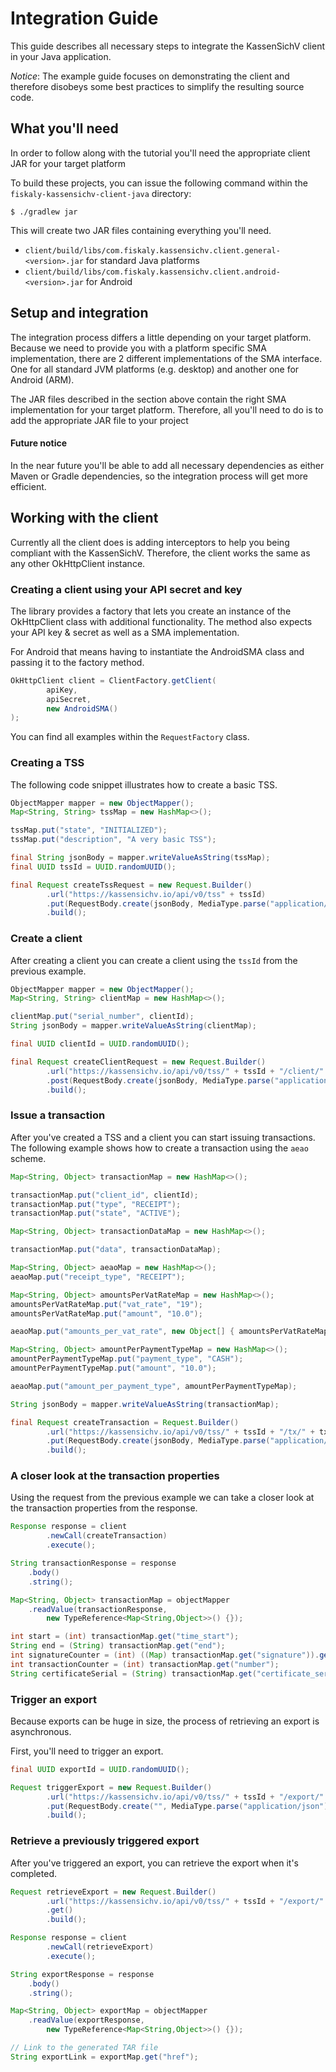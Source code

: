 # Integration Guide
This guide describes all necessary steps to integrate the KassenSichV
client in your Java application.

*Notice*: The example guide focuses on demonstrating the client and
therefore disobeys some best practices to simplify 
the resulting source code.

## What you'll need
In order to follow along with the tutorial you'll need the appropriate
client JAR for your target platform

To build these projects, you can issue the following command
within the `fiskaly-kassensichv-client-java` directory:

`$ ./gradlew jar` 

This will create two JAR files containing everything you'll need.

* `client/build/libs/com.fiskaly.kassensichv.client.general-<version>.jar` for standard Java platforms
* `client/build/libs/com.fiskaly.kassensichv.client.android-<version>.jar` for Android

## Setup and integration
The integration process differs a little depending on your target
platform. Because we need to provide you with a platform specific SMA
implementation, there are 2 different implementations of the SMA interface.
One for all standard JVM platforms (e.g. desktop) and another one
for Android (ARM).

The JAR files described in the section above contain the right SMA
implementation for your target platform. Therefore, all you'll need to
do is to add the appropriate JAR file to your project

#### Future notice
In the near future you'll be able to add all necessary dependencies as
either Maven or Gradle dependencies, so the integration process will get
more efficient.

## Working with the client
Currently all the client does is adding interceptors to help you being
compliant with the KassenSichV. Therefore, the client works the same
as any other OkHttpClient instance. 
### Creating a client using your API secret and key
The library provides a factory that lets you create an instance
of the OkHttpClient class with additional functionality. The method
also expects your API key & secret as well as a SMA implementation.

For Android that means having to instantiate the AndroidSMA class and 
passing it to the factory method.

```java
OkHttpClient client = ClientFactory.getClient(
        apiKey,
        apiSecret,
        new AndroidSMA()
);
```

You can find all examples within the `RequestFactory` class.
### Creating a TSS
The following code snippet illustrates how to create a basic
TSS.
```java
ObjectMapper mapper = new ObjectMapper();
Map<String, String> tssMap = new HashMap<>();

tssMap.put("state", "INITIALIZED");
tssMap.put("description", "A very basic TSS");

final String jsonBody = mapper.writeValueAsString(tssMap);
final UUID tssId = UUID.randomUUID();

final Request createTssRequest = new Request.Builder()
        .url("https://kassensichv.io/api/v0/tss" + tssId)
        .put(RequestBody.create(jsonBody, MediaType.parse("application/json")))
        .build();
```
### Create a client
After creating a client you can create a client using the `tssId`
from the previous example.
```java
ObjectMapper mapper = new ObjectMapper();
Map<String, String> clientMap = new HashMap<>();

clientMap.put("serial_number", clientId);
String jsonBody = mapper.writeValueAsString(clientMap);

final UUID clientId = UUID.randomUUID();

final Request createClientRequest = new Request.Builder()
        .url("https://kassensichv.io/api/v0/tss/" + tssId + "/client/" + clientId)
        .post(RequestBody.create(jsonBody, MediaType.parse("application/json")))
        .build();
```
### Issue a transaction
After you've created a TSS and a client you can start issuing
transactions. The following example shows how to create a transaction
using the `aeao` scheme.
```java
Map<String, Object> transactionMap = new HashMap<>();

transactionMap.put("client_id", clientId);
transactionMap.put("type", "RECEIPT");
transactionMap.put("state", "ACTIVE");

Map<String, Object> transactionDataMap = new HashMap<>();

transactionMap.put("data", transactionDataMap);

Map<String, Object> aeaoMap = new HashMap<>();
aeaoMap.put("receipt_type", "RECEIPT");

Map<String, Object> amountsPerVatRateMap = new HashMap<>();
amountsPerVatRateMap.put("vat_rate", "19");
amountsPerVatRateMap.put("amount", "10.0");

aeaoMap.put("amounts_per_vat_rate", new Object[] { amountsPerVatRateMap });

Map<String, Object> amountPerPaymentTypeMap = new HashMap<>();
amountPerPaymentTypeMap.put("payment_type", "CASH");
amountPerPaymentTypeMap.put("amount", "10.0");

aeaoMap.put("amount_per_payment_type", amountPerPaymentTypeMap);

String jsonBody = mapper.writeValueAsString(transactionMap);

final Request createTransaction = Request.Builder()
        .url("https://kassensichv.io/api/v0/tss/" + tssId + "/tx/" + txId)
        .put(RequestBody.create(jsonBody, MediaType.parse("application/json")))
        .build();
```
### A closer look at the transaction properties
Using the request from the previous example we can take a closer look
at the transaction properties from the response.
```java
Response response = client
        .newCall(createTransaction)
        .execute();

String transactionResponse = response
    .body()
    .string();

Map<String, Object> transactionMap = objectMapper
    .readValue(transactionResponse,
        new TypeReference<Map<String,Object>>() {});

int start = (int) transactionMap.get("time_start");
String end = (String) transactionMap.get("end");
int signatureCounter = (int) ((Map) transactionMap.get("signature")).get("counter"));
int transactionCounter = (int) transactionMap.get("number");
String certificateSerial = (String) transactionMap.get("certificate_serial");
```

### Trigger an export
Because exports can be huge in size, the process of retrieving an export
is asynchronous.

First, you'll need to trigger an export.
```java
final UUID exportId = UUID.randomUUID();

Request triggerExport = new Request.Builder()
        .url("https://kassensichv.io/api/v0/tss/" + tssId + "/export/" + exportId)
        .put(RequestBody.create("", MediaType.parse("application/json")))
        .build();
```
### Retrieve a previously triggered export
After you've triggered an export, you can retrieve the export when
it's completed.

```java
Request retrieveExport = new Request.Builder()
        .url("https://kassensichv.io/api/v0/tss/" + tssId + "/export/" + exportId)
        .get()
        .build();

Response response = client
        .newCall(retrieveExport)
        .execute();

String exportResponse = response
    .body()
    .string();

Map<String, Object> exportMap = objectMapper
    .readValue(exportResponse,
        new TypeReference<Map<String,Object>>() {});

// Link to the generated TAR file
String exportLink = exportMap.get("href");
```